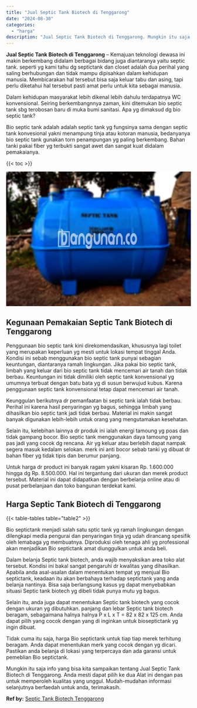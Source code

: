 ```yaml
---
title: "Jual Septic Tank Biotech di Tenggarong"
date: "2024-08-30"
categories: 
  - "harga"
description: "Jual Septic Tank Biotech di Tenggarong. Mungkin itu saja info yang bisa kita sampaikan tentang Jual Septic Tank Biotech di Tenggarong. Anda mesti dapat pilih..."
---
```


**Jual Septic Tank Biotech di Tenggarong** – Kemajuan teknologi dewasa ini makin berkembang didalam berbagai bidang juga diantaranya yaitu septic tank. seperti yg kami tahu dg septictank dan closet adalah dua perihal yang saling berhubungan dan tidak mampu dipisahkan dalam kehidupan manusia. Membicarakan hal tersebut bisa saja keluar tabu dan asing, tapi perlu diketahui hal tersebut pasti amat perlu untuk kita sebagai manusia.

Dalam kehidupan masyarakat lebih dikenal lebih dahulu terdapatnya WC konvensional. Seiring berkembangnnya zaman, kini ditemukan bio septic tank sbg terobosan baru di muka bumi sanitasi. Apa yg dimaksud dg bio septic tank?

Bio septic tank adalah adalah septic tank yg fungsinya sama dengan septic tank konvesional yakni menampung tinja atau kotoran manusia, bedanyanya bio septic tank gunakan torn penampungan yg paling berkembang. Bahan tanki pakai fiber yg terbukti sangat awet dan sangat kuat didalam pemakaianya.

{{< toc >}}

![Jual Septic Tank Biotech di Tenggarong](/images/jual-bio-septictank-17.png)

## Kegunaan Pemakaian Septic Tank Biotech di Tenggarong

Penggunaan bio septic tank kini direkomendasikan, khususnya lagi toilet yang merupakan keperluan yg mesti untuk lokasi tempat tinggal Anda. Kondisi ini sebab menggunakan bio septic tank punyai sebagian keuntungan, diantaranya ramah lingkungan. Jika pakai bio septic tank, limbah yang keluar dari bio septic tank tidak mencemari air tanah dan tidak berbau. Keuntungan ini tidak dimiliki oleh septic tank konvensional yg umumnya terbuat dengan batu bata yg di susun berwujud kubus. Karena penggunaan septic tank konvensional tetap dapat mencemari air tanah.

Keunggulan berikutnya dr pemanfaatan bi septic tank ialah tidak berbau. Perihal ini karena hasil penyaringan yg bagus, sehingga limbah yang dihasilkan bio septic tank jadi tidak berbau. Material ini makin sangat banyak digunakan lebih-lebih untuk orang yang mengutamakan kesehatan.

Selain itu, kelebihan lainnya dr produk ini ialah energi tamoung yg poas dan tidak gampang bocor. Bio septic tank menggunakan daya tamoung yang pas jadi yang cocok dg rencana. Air yg keluar atau berlebih dapat nampak segera masuk kedalam selokan. merk ini anti bocor sebab tanki yg dibuat dr bahan fiber yg tidak tipis dan berumur panjang.

Untuk harga dr product ini banyak ragam yakni kisaran Rp. 1.600.000 hingga dg Rp. 8.500.000. Hal ini tergantung dari ukuran dan merek product tersebut. Material ini dapat didapatkan dengan berbelanja online atau di pusat perbelanjaan dan toko bangunan terdekat kami.

## Harga Septic Tank Biotech di Tenggarong

{{< table-tables table="table2" >}}

Bio septictank menjadi salah satu sptic tank yg ramah lingkungan dengan dilengkapi media pengurai dan penyaringan tinja yg udah dirancang spesifik oleh lemabaga yg membuatnya. Diproduksi oleh tenaga ahli yg professional akan menjadikan Bio septictank amat diunggulkan untuk anda beli.

Dalam belanja Septic tank biotech, anda wajib menyaksikan area toko alat tersebut. Kondisi ini bakal sangat pengaruhi dr kwalitas yang dihasilkan. Apabila anda asal-asalan dalam menentukan tempat yg menjual Bio septictank, keadaan itu akan berbahaya terhadap septictank yang anda belanja nantinya. Bisa saja berlangsung kasus yg dapat menyebabkan situasi Septic tank biotech yg dibeli tidak punya mutu yg bagus.

Selain itu, anda juga dapat menentukan Septic tank biotech yang cocok dengan ukuran yg dibutuhkan. panjang dan lebar Septic tank biotech beragam, sebagaimana halnya halnya P x L x T = 82 x 82 x 125 cm. Anda dapat pilih yang cocok dengan yang di inginkan untuk bioseptictank yg ingin dibuat.

Tidak cuma itu saja, harga Bio septictank untuk tiap tiap merek terhitung beragam. Anda dapat menentukan merk yang cocok dengan yg dicari. Pastikan anda belanja di lokasi yang terpercaya dan ada garansi untuk pemeblian Bio septictank.

Mungkin itu saja info yang bisa kita sampaikan tentang Jual Septic Tank Biotech di Tenggarong. Anda mesti dapat pilih ke dua Alat ini dengan pas untuk memperoleh kualitas yang unggul. Mudah-mudahan informasi selanjutnya berfaedah untuk anda, terimakasih.

**Ref by:** [Septic Tank Biotech Tenggarong](https://id.wikipedia.org/wiki/Septic)
